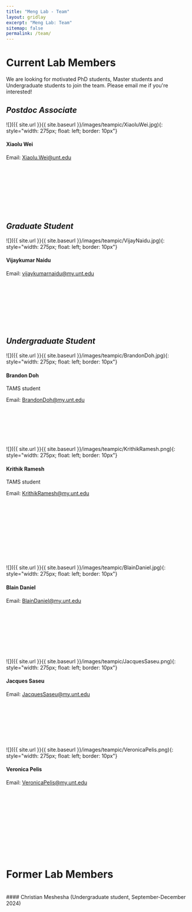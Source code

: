 ```yaml
---
title: "Meng Lab - Team"
layout: gridlay
excerpt: "Meng Lab: Team"
sitemap: false
permalink: /team/
---
```


# Current Lab Members

We are looking for motivated PhD students, Master students and Undergraduate students to join the team. Please email me if you're interested! <br>

## *Postdoc Associate*
![]({{ site.url }}{{ site.baseurl }}/images/teampic/XiaoluWei.jpg){: style="width: 275px; float: left; border: 10px"} <br>

#### Xiaolu Wei

Email: Xiaolu.Wei@unt.edu
<br>
<br>
<br>
<br>
<br>
<br>
<br>
<br>
<br>
## *Graduate Student*
![]({{ site.url }}{{ site.baseurl }}/images/teampic/VijayNaidu.jpg){: style="width: 275px; float: left; border: 10px"} <br>

#### Vijaykumar Naidu

Email: vijaykumarnaidu@my.unt.edu

<br>
<br>
<br>
<br>
<br>
<br>
<br>

## *Undergraduate Student*
![]({{ site.url }}{{ site.baseurl }}/images/teampic/BrandonDoh.jpg){: style="width: 275px; float: left; border: 10px"} <br>

#### Brandon Doh 
TAMS student

Email: BrandonDoh@my.unt.edu

<br>
<br>
<br>
<br>
<br>
<br>
![]({{ site.url }}{{ site.baseurl }}/images/teampic/KrithikRamesh.png){: style="width: 275px; float: left; border: 10px"} <br>

#### Krithik Ramesh 
TAMS student

Email: KrithikRamesh@my.unt.edu

<br>
<br>
<br>
<br>
<br>
<br>
<br>
<br>
<br>
<br>
![]({{ site.url }}{{ site.baseurl }}/images/teampic/BlainDaniel.jpg){: style="width: 275px; float: left; border: 10px"} <br>

#### Blain Daniel

Email: BlainDaniel@my.unt.edu

<br>
<br>
<br>
<br>
<br>
<br>
<br>

![]({{ site.url }}{{ site.baseurl }}/images/teampic/JacquesSaseu.png){: style="width: 275px; float: left; border: 10px"} <br>

#### Jacques Saseu

Email: JacquesSaseu@my.unt.edu
<br>
<br>
<br>
<br>
<br>
<br>
<br>
<br>

![]({{ site.url }}{{ site.baseurl }}/images/teampic/VeronicaPelis.png){: style="width: 275px; float: left; border: 10px"} <br>

#### Veronica Pelis

Email: VeronicaPelis@my.unt.edu

<br>
<br>
<br>
<br>
<br>
<br>
<br>
<br>
<br>
<br>

# Former Lab Members
<br>
#### Christian Meshesha (Undergraduate student, September-December 2024)
<br>
<br>
<br>
<br>
<br>
<br>
<br>


